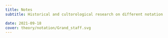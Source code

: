 ```yaml
---
title: Notes
subtitle: Historical and cultorological research on different notation systems

date: 2021-09-18
cover: theory/notation/Grand_staff.svg
---
```

